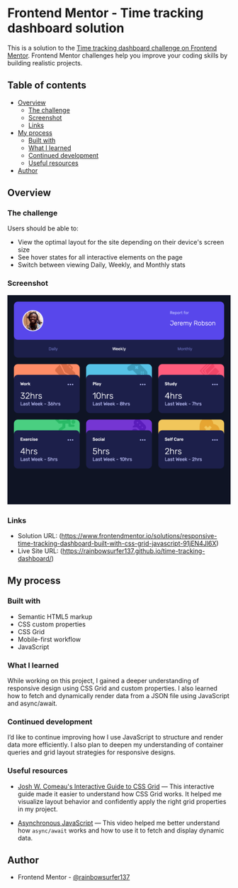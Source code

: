 # Frontend Mentor - Time tracking dashboard solution

This is a solution to the [Time tracking dashboard challenge on Frontend Mentor](https://www.frontendmentor.io/challenges/time-tracking-dashboard-UIQ7167Jw). Frontend Mentor challenges help you improve your coding skills by building realistic projects. 

## Table of contents

- [Overview](#overview)
  - [The challenge](#the-challenge)
  - [Screenshot](#screenshot)
  - [Links](#links)
- [My process](#my-process)
  - [Built with](#built-with)
  - [What I learned](#what-i-learned)
  - [Continued development](#continued-development)
  - [Useful resources](#useful-resources)
- [Author](#author)


## Overview

### The challenge

Users should be able to:

- View the optimal layout for the site depending on their device's screen size
- See hover states for all interactive elements on the page
- Switch between viewing Daily, Weekly, and Monthly stats

### Screenshot

![](./images/screenshot.png)


### Links

- Solution URL: (https://www.frontendmentor.io/solutions/responsive-time-tracking-dashboard-built-with-css-grid-javascript-91jEN4Jl6X)
- Live Site URL: (https://rainbowsurfer137.github.io/time-tracking-dashboard/)

## My process

### Built with

- Semantic HTML5 markup
- CSS custom properties
- CSS Grid
- Mobile-first workflow
- JavaScript


### What I learned

While working on this project, I gained a deeper understanding of responsive design using CSS Grid and custom properties. I also learned how to fetch and dynamically render data from a JSON file using JavaScript and async/await.

### Continued development

I’d like to continue improving how I use JavaScript to structure and render data more efficiently. I also plan to deepen my understanding of container queries and grid layout strategies for responsive designs. 

### Useful resources


- [Josh W. Comeau's Interactive Guide to CSS Grid](https://www.joshwcomeau.com/css/interactive-guide-to-grid/) — This interactive guide made it easier to understand how CSS Grid works. It helped me visualize layout behavior and confidently apply the right grid properties in my project.

- [Asynchronous JavaScript](https://youtu.be/OFpqvaJ3QYg?si=isNNQlJ4VEMHDu5u) — This video helped me better understand how `async/await` works and how to use it to fetch and display dynamic data.


## Author

- Frontend Mentor - [@rainbowsurfer137](https://www.frontendmentor.io/profile/rainbowsurfer137)

